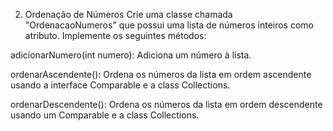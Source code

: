 2. Ordenação de Números
Crie uma classe chamada "OrdenacaoNumeros" que possui uma lista de números inteiros como atributo. Implemente os seguintes métodos:

adicionarNumero(int numero): Adiciona um número à lista.

ordenarAscendente(): Ordena os números da lista em ordem ascendente usando a interface Comparable e a class Collections.

ordenarDescendente(): Ordena os números da lista em ordem descendente usando um Comparable e a class Collections.